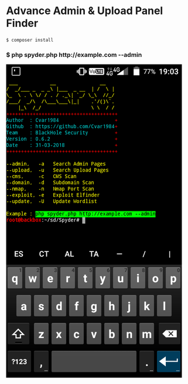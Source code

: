 <h1>Advance Admin & Upload Panel Finder</h1>
<code>$ composer install</code>
<h3>$ php spyder.php http://example.com --admin</h3>
<img src=".images/spy.png" />
